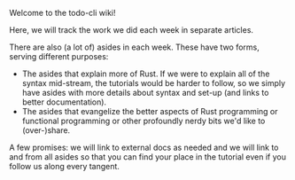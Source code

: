Welcome to the todo-cli wiki!

Here, we will track the work we did each week in separate articles.

There are also (a lot of) asides in each week. These have two forms, serving different purposes:

- The asides that explain more of Rust. If we were to explain all of the syntax mid-stream, the tutorials
  would be harder to follow, so we simply have asides with more details about syntax and set-up (and links
  to better documentation).
- The asides that evangelize the better aspects of Rust programming or functional programming or other profoundly
  nerdy bits we'd like to (over-)share.

A few promises: we will link to external docs as needed and we will link to and from all asides so that you can find
your place in the tutorial even if you follow us along every tangent.
